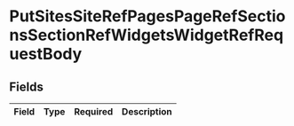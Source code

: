# PutSitesSiteRefPagesPageRefSectionsSectionRefWidgetsWidgetRefRequestBody


## Fields

| Field       | Type        | Required    | Description |
| ----------- | ----------- | ----------- | ----------- |